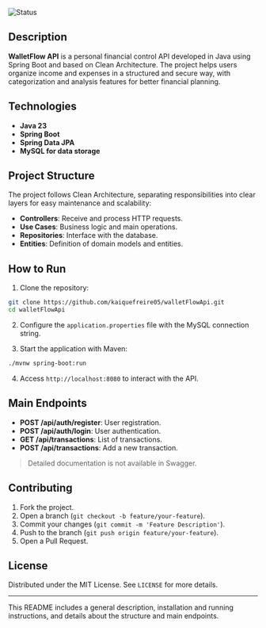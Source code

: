 ![Status](https://img.shields.io/badge/status-finished-green)

## Description

**WalletFlow API** is a personal financial control API developed in Java using Spring Boot and based on Clean Architecture. The project helps users organize income and expenses in a structured and secure way, with categorization and analysis features for better financial planning.

## Technologies

- **Java 23**
- **Spring Boot**
- **Spring Data JPA**
- **MySQL for data storage**

## Project Structure

The project follows Clean Architecture, separating responsibilities into clear layers for easy maintenance and scalability:

- **Controllers**: Receive and process HTTP requests.
- **Use Cases**: Business logic and main operations.
- **Repositories**: Interface with the database.
- **Entities**: Definition of domain models and entities.

## How to Run

1. Clone the repository:

```bash
git clone https://github.com/kaiquefreire05/walletFlowApi.git
cd walletFlowApi
```

2. Configure the `application.properties` file with the MySQL connection string.

3. Start the application with Maven:

```bash
./mvnw spring-boot:run
```

4. Access `http://localhost:8080` to interact with the API.

## Main Endpoints

- **POST /api/auth/register**: User registration.
- **POST /api/auth/login**: User authentication.
- **GET /api/transactions**: List of transactions.
- **POST /api/transactions**: Add a new transaction.

> Detailed documentation is not available in Swagger.

## Contributing

1. Fork the project.
2. Open a branch (`git checkout -b feature/your-feature`).
3. Commit your changes (`git commit -m 'Feature Description'`).
4. Push to the branch (`git push origin feature/your-feature`).
5. Open a Pull Request.

## License

Distributed under the MIT License. See `LICENSE` for more details.

---

This README includes a general description, installation and running instructions, and details about the structure and main endpoints.
